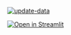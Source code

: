 [![update-data](https://github.com/gardnmi/fundamental-stock-prediction/actions/workflows/update_data.yml/badge.svg?branch=master)](https://github.com/gardnmi/fundamental-stock-prediction/actions/workflows/update_data.yml)

[![Open in Streamlit](https://static.streamlit.io/badges/streamlit_badge_black_white.svg)](https://share.streamlit.io/gardnmi/fundamental-stock-prediction)
